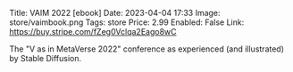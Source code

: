Title: VAIM 2022 [ebook]
Date: 2023-04-04 17:33 
Image: store/vaimbook.png 
Tags: store 
Price: 2.99
Enabled: False
Link: https://buy.stripe.com/fZeg0Vclqa2Eago8wC

The "V as in MetaVerse 2022" conference as experienced (and illustrated) by Stable Diffusion.